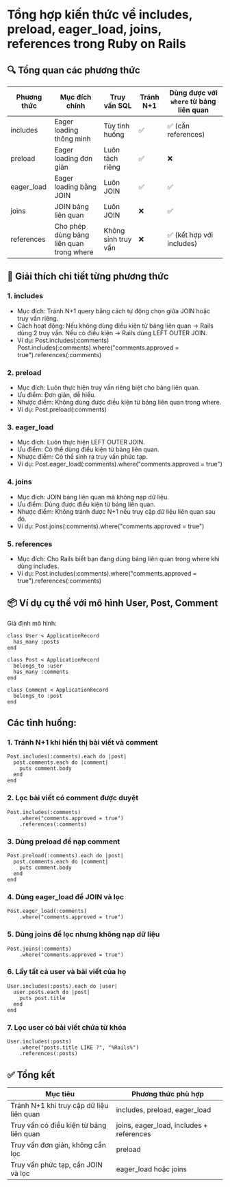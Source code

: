 
# Tổng hợp kiến thức về includes, preload, eager_load, joins, references trong Ruby on Rails

## 🔍 Tổng quan các phương thức

| Phương thức     | Mục đích chính                  | Truy vấn SQL     | Tránh N+1 | Dùng được với `where` từ bảng liên quan |
|----------------|----------------------------------|------------------|-----------|------------------------------------------|
| includes       | Eager loading thông minh         | Tùy tình huống   | ✅        | ✅ (cần references)                      |
| preload        | Eager loading đơn giản           | Luôn tách riêng  | ✅        | ❌                                       |
| eager_load     | Eager loading bằng JOIN          | Luôn JOIN        | ✅        | ✅                                       |
| joins          | JOIN bảng liên quan              | Luôn JOIN        | ❌        | ✅                                       |
| references     | Cho phép dùng bảng liên quan trong where | Không sinh truy vấn | ❌ | ✅ (kết hợp với includes) |

## 🧠 Giải thích chi tiết từng phương thức

### 1. includes
- Mục đích: Tránh N+1 query bằng cách tự động chọn giữa JOIN hoặc truy vấn riêng.
- Cách hoạt động: Nếu không dùng điều kiện từ bảng liên quan → Rails dùng 2 truy vấn. Nếu có điều kiện → Rails dùng LEFT OUTER JOIN.
- Ví dụ:
  Post.includes(:comments)
  Post.includes(:comments).where("comments.approved = true").references(:comments)

### 2. preload
- Mục đích: Luôn thực hiện truy vấn riêng biệt cho bảng liên quan.
- Ưu điểm: Đơn giản, dễ hiểu.
- Nhược điểm: Không dùng được điều kiện từ bảng liên quan trong where.
- Ví dụ:
  Post.preload(:comments)

### 3. eager_load
- Mục đích: Luôn thực hiện LEFT OUTER JOIN.
- Ưu điểm: Có thể dùng điều kiện từ bảng liên quan.
- Nhược điểm: Có thể sinh ra truy vấn phức tạp.
- Ví dụ:
  Post.eager_load(:comments).where("comments.approved = true")

### 4. joins
- Mục đích: JOIN bảng liên quan mà không nạp dữ liệu.
- Ưu điểm: Dùng được điều kiện từ bảng liên quan.
- Nhược điểm: Không tránh được N+1 nếu truy cập dữ liệu liên quan sau đó.
- Ví dụ:
  Post.joins(:comments).where("comments.approved = true")

### 5. references
- Mục đích: Cho Rails biết bạn đang dùng bảng liên quan trong where khi dùng includes.
- Ví dụ:
  Post.includes(:comments).where("comments.approved = true").references(:comments)

## 📦 Ví dụ cụ thể với mô hình User, Post, Comment

Giả định mô hình:

```
class User < ApplicationRecord
  has_many :posts
end

class Post < ApplicationRecord
  belongs_to :user
  has_many :comments
end

class Comment < ApplicationRecord
  belongs_to :post
end
```

## Các tình huống:

### 1. Tránh N+1 khi hiển thị bài viết và comment

```
Post.includes(:comments).each do |post|
  post.comments.each do |comment|
    puts comment.body
  end
end
```

### 2. Lọc bài viết có comment được duyệt
```
Post.includes(:comments)
    .where("comments.approved = true")
    .references(:comments)
```
### 3. Dùng preload để nạp comment
```
Post.preload(:comments).each do |post|
  post.comments.each do |comment|
    puts comment.body
  end
end
```

### 4. Dùng eager_load để JOIN và lọc
```
Post.eager_load(:comments)
    .where("comments.approved = true")
```
### 5. Dùng joins để lọc nhưng không nạp dữ liệu
```
Post.joins(:comments)
    .where("comments.approved = true")
```
### 6. Lấy tất cả user và bài viết của họ
```
User.includes(:posts).each do |user|
  user.posts.each do |post|
    puts post.title
  end
end
```
### 7. Lọc user có bài viết chứa từ khóa
```
User.includes(:posts)
    .where("posts.title LIKE ?", "%Rails%")
    .references(:posts)
```
## ✅ Tổng kết

| Mục tiêu | Phương thức phù hợp |
|----------|---------------------|
| Tránh N+1 khi truy cập dữ liệu liên quan | includes, preload, eager_load |
| Truy vấn có điều kiện từ bảng liên quan | joins, eager_load, includes + references |
| Truy vấn đơn giản, không cần lọc | preload |
| Truy vấn phức tạp, cần JOIN và lọc | eager_load hoặc joins
